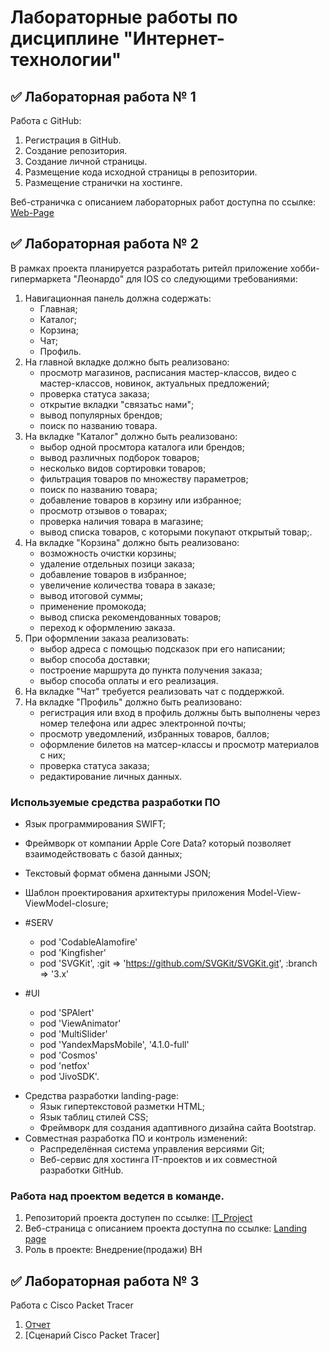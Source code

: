 # Лабораторные работы по дисциплине "Интернет-технологии"

## ✅ Лабораторная работа № 1

Работа с GitHub: 
1. Регистрация в GitHub.
2. Создание репозитория.
3. Создание личной страницы.
4. Размещение кода исходной страницы в репозитории.
5. Размещение странички на хостинге.

Веб-страничка с описанием лабораторных работ доступна по ссылке: [Web-Page](https://Callofjuarez56.github.io/It_Laboratory/)

## ✅ Лабораторная работа № 2

В рамках проекта планируется разработать ритейл приложение хобби-гипермаркета "Леонардо" для IOS со следующими требованиями:
1. Навигационная панель должна содержать:
   * Главная;
   * Каталог;
   * Корзина;
   * Чат;
   * Профиль.
2. На главной вкладке должно быть реализовано:
   * просмотр магазинов, расписания мастер-классов, видео с мастер-классов, новинок, актуальных предложений;
   * проверка статуса заказа;
   * открытие вкладки "связатьс нами";
   * вывод популярных брендов;
   * поиск по названию товара.
3. На вкладке "Каталог" должно быть реализовано:
   * выбор одной просмтора каталога или брендов;
   * вывод различных подборок товаров;
   * несколько видов сортировки товаров;
   * фильтрация товаров по множеству параметров;
   * поиск по названию товара;
   * добавление товаров в корзину или избранное;
   * просмотр отзывов о товарах;
   * проверка наличия товара в магазине;
   * вывод списка товаров, с которыми покупают открытый товар;.
4. На вкладке "Корзина" должно быть реализовано:
   * возможность очистки корзины;
   * удаление отдельных позици заказа;
   * добавление товаров в избранное;
   * увеличение количества товара в заказе;
   * вывод итоговой суммы;
   * применение промокода;
   * вывод списка рекомендованных товаров;
   * переход к оформлению заказа.
5. При оформлении заказа реализовать:
   * выбор адреса с помощью подсказок при его написании;
   * выбор способа доставки;
   * построение маршрута до пункта получения заказа;
   * выбор способа оплаты и его реализация.
6. На вкладке "Чат" требуется реализовать чат с поддержкой.
7. На вкладке "Профиль" должно быть реализовано:
   * регистрация или вход в профиль должны быть выполнены через номер телефона или адрес электронной почты;
   * просмотр уведомлений, избранных товаров, баллов;
   * оформление билетов на матсер-классы и просмотр материалов с них;
   * проверка статуса заказа;
   * редактирование личных данных.

### Используемые средства разработки ПО


   + Язык программирования SWIFT;
   + Фреймворк от компании Apple Core Data? который позволяет  взаимодействовать с базой данных;
   + Текстовый формат обмена данными JSON;
   + Шаблон проектирования архитектуры приложения Model-View-ViewModel-closure;
   + #SERV
      * pod 'CodableAlamofire'
      * pod 'Kingfisher'
      * pod 'SVGKit', :git => 'https://github.com/SVGKit/SVGKit.git', :branch => '3.x'

   + #UI
      * pod 'SPAlert'
      * pod 'ViewAnimator'
      * pod 'MultiSlider'
      * pod 'YandexMapsMobile', '4.1.0-full'
      * pod 'Cosmos'
      * pod 'netfox'
      * pod 'JivoSDK'.
* Средства разработки landing-page:
   + Язык гипертекстовой разметки HTML;
   + Язык таблиц стилей CSS;
   + Фреймворк для создания адаптивного дизайна сайта Bootstrap.
* Совместная разработка ПО и контроль изменений:
   + Распределённая система управления версиями Git;
   + Веб-сервис для хостинга IT-проектов и их совместной разработки GitHub.

### Работа над проектом ведется в команде.
1. Репозиторий проекта доступен по ссылке: [IT_Project]( https://github.com/tormaks/leonardo-landing-page)
2. Веб-страница с описанием проекта доступна по ссылке: [Landing page](https://tormaks.github.io/leonardo-landing-page/)
3. Роль в проекте: Внедрение(продажи) ВН

## ✅ Лабораторная работа № 3
Работа с Cisco Packet Tracer
1. [Отчет](https://github.com/Callofjuarez56/It_Laboratory/CPT)
2. [Сценарий Cisco Packet Tracer]
